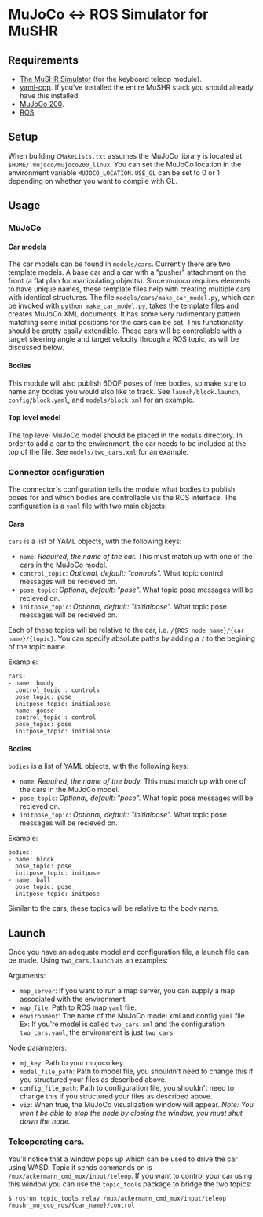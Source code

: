 # MuJoCo <-> ROS Simulator for MuSHR

## Requirements
- [The MuSHR Simulator](https://github.com/prl-mushr/mushr_sim) (for the keyboard teleop module).
- [yaml-cpp](https://github.com/jbeder/yaml-cpp). If you've installed the entire MuSHR stack you should already have this installed.
- [MuJoCo 200](http://www.mujoco.org/).
- [ROS](https://www.ros.org/).

## Setup
When building `CMakeLists.txt` assumes the MuJoCo library is located at `$HOME/.mujoco/mujoco200_linux`. You can set the MuJoCo location in the environment variable `MUJOCO_LOCATION`. `USE_GL` can be set to 0 or 1 depending on whether you want to compile with GL.

## Usage

### MuJoCo
#### Car models
The car models can be found in `models/cars`. Currently there are two template models. A base car and a car with a "pusher" attachment on the front (a flat plan for manipulating objects). Since mujoco requires elements to have unique names, these template files help with creating multiple cars with identical structures. The file `models/cars/make_car_model.py`, which can be invoked with `python make_car_model.py`, takes the template files and creates MuJoCo XML documents. It has some very rudimentary pattern matching some initial positions for the cars can be set. This functionality should be pretty easily extendible. These cars will be controllable with a target steering angle and target velocity through a ROS topic, as will be discussed below.

#### Bodies
This module will also publish 6DOF poses of free bodies, so make sure to name any bodies you would also like to track. See `launch/block.launch`, `config/block.yaml`, and `models/block.xml` for an example.

#### Top level model
The top level MuJoCo model should be placed in the `models` directory. In order to add a car to the environment, the car needs to be included at the top of the file. See `models/two_cars.xml` for an example.

### Connector configuration
The connector's configuration tells the module what bodies to publish poses for and which bodies are controllable vis the ROS interface. The configuration is a `yaml` file with two main objects:

#### Cars
`cars` is a list of YAML objects, with the following keys:
 - `name`: _Required, the name of the car._ This must match up with one of the cars in the MuJoCo model.
 - `control_topic`: _Optional, default: "controls"._ What topic control messages will be recieved on.
 - `pose_topic`: _Optional, default: "pose"._ What topic pose messages will be recieved on.
 - `initpose_topic`: _Optional, default: "initialpose"._ What topic pose messages will be recieved on.

Each of these topics will be relative to the car, i.e. `/{ROS node name}/{car name}/{topic}`. You can specify absolute paths by adding a `/` to the begining of the topic name.

Example:
```
cars:
- name: buddy
  control_topic : controls
  pose_topic: pose
  initpose_topic: initialpose
- name: goose
  control_topic : control
  pose_topic: pose
  initpose_topic: initialpose
```

#### Bodies
`bodies` is a list of YAML objects, with the following keys:
 - `name`: _Required, the name of the body._ This must match up with one of the cars in the MuJoCo model.
 - `pose_topic`: _Optional, default: "pose"._ What topic pose messages will be recieved on.
 - `initpose_topic`: _Optional, default: "initialpose"._ What topic pose messages will be recieved on.

Example:
```
bodies:
- name: block
  pose_topic: pose
  initpose_topic: initpose
- name: ball
  pose_topic: pose
  initpose_topic: initpose
```

Similar to the cars, these topics will be relative to the body name.

## Launch

Once you have an adequate model and configuration file, a launch file can be made. Using `two_cars.launch` as an examples:

Arguments:
 - `map_server`: If you want to run a map server, you can supply a map associated with the environment.
 - `map_file`: Path to ROS map `yaml` file.
 - `environment`: The name of the MuJoCo model xml and config `yaml` file. Ex: If you're model is called `two_cars.xml` and the configuration `two_cars.yaml`, the environment is just `two_cars`.

Node parameters:
- `mj_key`: Path to your mujoco key.
- `model_file_path`: Path to model file, you shouldn't need to change this if you structured your files as described above.
- `config_file_path`: Path to configuration file, you shouldn't need to change this if you structured your files as described above.
- `viz`: When true, the MuJoCo visualization window will appear. _Note: You won't be able to stop the node by closing the window, you must shut down the node._

### Teleoperating cars.

You'll notice that a window pops up which can be used to drive the car using WASD. Topic it sends commands on is `/mux/ackermann_cmd_mux/input/teleop`. If you want to control your car using this window  you can use the `topic_tools` package to bridge the two topics:
```
$ rosrun topic_tools relay /mux/ackermann_cmd_mux/input/teleop /mushr_mujoco_ros/{car_name}/control
```
